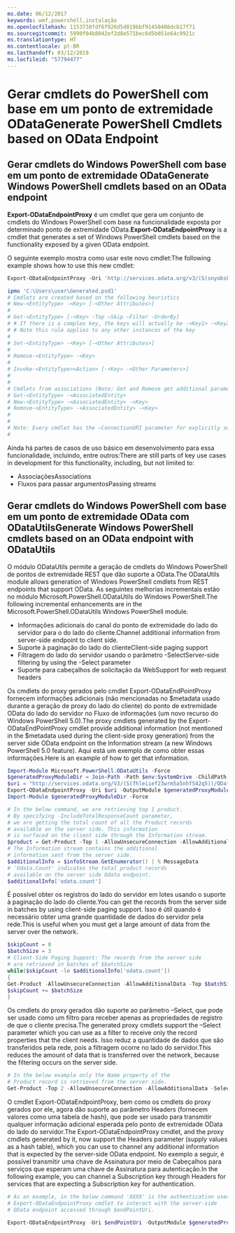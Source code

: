 ```yaml
---
ms.date: 06/12/2017
keywords: wmf,powershell,instalação
ms.openlocfilehash: 1153738fdf6f926d5d819bbf91450408dcb17f71
ms.sourcegitcommit: 5990f04b8042ef2d8e571bec6d5b051e64c9921c
ms.translationtype: HT
ms.contentlocale: pt-BR
ms.lasthandoff: 03/12/2019
ms.locfileid: "57794477"
---
```

# <a name="generate-powershell-cmdlets-based-on-odata-endpoint"></a><span data-ttu-id="4286d-102">Gerar cmdlets do PowerShell com base em um ponto de extremidade OData</span><span class="sxs-lookup"><span data-stu-id="4286d-102">Generate PowerShell Cmdlets based on OData Endpoint</span></span>

## <a name="generate-windows-powershell-cmdlets-based-on-an-odata-endpoint"></a><span data-ttu-id="4286d-103">Gerar cmdlets do Windows PowerShell com base em um ponto de extremidade OData</span><span class="sxs-lookup"><span data-stu-id="4286d-103">Generate Windows PowerShell cmdlets based on an OData endpoint</span></span>

<span data-ttu-id="4286d-104">**Export-ODataEndpointProxy** é um cmdlet que gera um conjunto de cmdlets do Windows PowerShell com base na funcionalidade exposta por determinado ponto de extremidade OData.</span><span class="sxs-lookup"><span data-stu-id="4286d-104">**Export-ODataEndpointProxy** is a cmdlet that generates a set of Windows PowerShell cmdlets based on the functionality exposed by a given OData endpoint.</span></span>

<span data-ttu-id="4286d-105">O seguinte exemplo mostra como usar este novo cmdlet:</span><span class="sxs-lookup"><span data-stu-id="4286d-105">The following example shows how to use this new cmdlet:</span></span>

```powershell
Export-ODataEndpointProxy -Uri 'http://services.odata.org/v3/(S(snyobsk1hhutkb2yulwldgf1))/odata/odata.svc' -OutputModule C:\Users\user\Generated.psd1

ipmo 'C:\Users\user\Generated.psd1'
# Cmdlets are created based on the following heuristics
# New-<EntityType> -<Key> [-<Other Attributes>]
#
# Get-<EntityType> [-<Key> -Top –Skip –Filter -OrderBy]
# # If there is a complex key, the keys will actually be -<Key1> -<Key2>…
# # Note this rule applies to any other instances of the key
#
# Set-<EntityType> -<Key> [-<Other Attributes>]
#
# Remove-<EntityType> -<Key>
#
# Invoke-<EntityType><Action> [-<Key> -<Other Parameters>]
#
#
# Cmdlets from associations (Note: Get and Remove get additional parameter sets)
# Get-<EntityType> -<AssociatedEntity>
# New-<EntityType> -<AssociatedEntity> -<Key>
# Remove-<EntityType> -<AssociatedEntity> -<Key>
#
#
# Note: Every cmdlet has the –ConnectionURI parameter for explicitly setting the URI of the endpoint. This normally uses the same address that you gave the Export-ODataEndpointProxy cmdlet, but can be overridden in this fashion for the sake of similar endpoints.
#
```

<span data-ttu-id="4286d-106">Ainda há partes de casos de uso básico em desenvolvimento para essa funcionalidade, incluindo, entre outros:</span><span class="sxs-lookup"><span data-stu-id="4286d-106">There are still parts of key use cases in development for this functionality, including, but not limited to:</span></span>
-   <span data-ttu-id="4286d-107">Associações</span><span class="sxs-lookup"><span data-stu-id="4286d-107">Associations</span></span>
-   <span data-ttu-id="4286d-108">Fluxos para passar argumentos</span><span class="sxs-lookup"><span data-stu-id="4286d-108">Passing streams</span></span>

## <a name="generate-windows-powershell-cmdlets-based-on-an-odata-endpoint-with-odatautils"></a><span data-ttu-id="4286d-109">Gerar cmdlets do Windows PowerShell com base em um ponto de extremidade OData com ODataUtils</span><span class="sxs-lookup"><span data-stu-id="4286d-109">Generate Windows PowerShell cmdlets based on an OData endpoint with ODataUtils</span></span>

<span data-ttu-id="4286d-110">O módulo ODataUtils permite a geração de cmdlets do Windows PowerShell de pontos de extremidade REST que dão suporte a OData.</span><span class="sxs-lookup"><span data-stu-id="4286d-110">The ODataUtils module allows generation of Windows PowerShell cmdlets from REST endpoints that support OData.</span></span> <span data-ttu-id="4286d-111">As seguintes melhorias incrementais estão no módulo Microsoft.PowerShell.ODataUtils do Windows PowerShell.</span><span class="sxs-lookup"><span data-stu-id="4286d-111">The following incremental enhancements are in the Microsoft.PowerShell.ODataUtils Windows PowerShell module.</span></span>
-   <span data-ttu-id="4286d-112">Informações adicionais do canal do ponto de extremidade do lado do servidor para o do lado do cliente.</span><span class="sxs-lookup"><span data-stu-id="4286d-112">Channel additional information from server-side endpoint to client side.</span></span>
-   <span data-ttu-id="4286d-113">Suporte à paginação do lado do cliente</span><span class="sxs-lookup"><span data-stu-id="4286d-113">Client-side paging support</span></span>
-   <span data-ttu-id="4286d-114">Filtragem do lado do servidor usando o parâmetro -Select</span><span class="sxs-lookup"><span data-stu-id="4286d-114">Server-side filtering by using the -Select parameter</span></span>
-   <span data-ttu-id="4286d-115">Suporte para cabeçalhos de solicitação da Web</span><span class="sxs-lookup"><span data-stu-id="4286d-115">Support for web request headers</span></span>

<span data-ttu-id="4286d-116">Os cmdlets do proxy gerados pelo cmdlet Export-ODataEndPointProxy fornecem informações adicionais (não mencionadas no $metadata usado durante a geração de proxy do lado do cliente) do ponto de extremidade OData do lado do servidor no Fluxo de informações (um novo recurso do Windows PowerShell 5.0).</span><span class="sxs-lookup"><span data-stu-id="4286d-116">The proxy cmdlets generated by the Export-ODataEndPointProxy cmdlet provide additional information (not mentioned in the $metadata used during the client-side proxy generation) from the server side OData endpoint on the Information stream (a new Windows PowerShell 5.0 feature).</span></span> <span data-ttu-id="4286d-117">Aqui está um exemplo de como obter essas informações.</span><span class="sxs-lookup"><span data-stu-id="4286d-117">Here is an example of how to get that information.</span></span>

```powershell
Import-Module Microsoft.PowerShell.ODataUtils -Force
$generatedProxyModuleDir = Join-Path -Path $env:SystemDrive -ChildPath 'ODataDemoProxy'
$uri = "http://services.odata.org/V3/(S(fhleiief23wrm5a5nhf542q5))/OData/OData.svc/"
Export-ODataEndpointProxy -Uri $uri -OutputModule $generatedProxyModuleDir -Force -AllowUnSecureConnection -Verbose -AllowClobber
Import-Module $generatedProxyModuleDir -Force

# In the below command, we are retrieving top 1 product.
# By specifying -IncludeTotalResponseCount parameter,
# we are getting the total count of all the Product records
# available on the server side. This information
# is surfaced on the client side through the Information stream.
$product = Get-Product -Top 1 -AllowUnsecureConnection -AllowAdditionalData -IncludeTotalResponseCount -InformationVariable infoStream
# The Information stream contains the additional
# information sent from the server side.
$additionalInfo = $infoStream.GetEnumerator() | % MessageData
# 'Odata.Count' indicates the total product records
# available on the server side Odata endpoint.
$additionalInfo['odata.count']
```

<span data-ttu-id="4286d-118">É possível obter os registros do lado do servidor em lotes usando o suporte à paginação do lado do cliente.</span><span class="sxs-lookup"><span data-stu-id="4286d-118">You can get the records from the server side in batches by using client-side paging support.</span></span> <span data-ttu-id="4286d-119">Isso é útil quando é necessário obter uma grande quantidade de dados do servidor pela rede.</span><span class="sxs-lookup"><span data-stu-id="4286d-119">This is useful when you must get a large amount of data from the server over the network.</span></span>

```powershell
$skipCount = 0
$batchSize = 3
# Client-Side Paging Support: The records from the server side
# are retrieved in batches of $batchSize
while($skipCount -le $additionalInfo['odata.count'])
{
Get-Product -AllowUnsecureConnection -AllowAdditionalData -Top $batchSize -Skip $skipCount
$skipCount += $batchSize
}
```

<span data-ttu-id="4286d-120">Os cmdlets do proxy gerados dão suporte ao parâmetro –Select, que pode ser usado como um filtro para receber apenas as propriedades de registro de que o cliente precisa.</span><span class="sxs-lookup"><span data-stu-id="4286d-120">The generated proxy cmdlets support the –Select parameter which you can use as a filter to receive only the record properties that the client needs.</span></span> <span data-ttu-id="4286d-121">Isso reduz a quantidade de dados que são transferidos pela rede, pois a filtragem ocorre no lado do servidor.</span><span class="sxs-lookup"><span data-stu-id="4286d-121">This reduces the amount of data that is transferred over the network, because the filtering occurs on the server side.</span></span>

```powershell
# In the below example only the Name property of the
# Product record is retrieved from the server side.
Get-Product -Top 2 -AllowUnsecureConnection -AllowAdditionalData -Select Name
```

<span data-ttu-id="4286d-122">O cmdlet Export-ODataEndpointProxy, bem como os cmdlets do proxy gerados por ele, agora dão suporte ao parâmetro Headers (fornecem valores como uma tabela de hash), que pode ser usado para transmitir qualquer informação adicional esperada pelo ponto de extremidade OData do lado do servidor.</span><span class="sxs-lookup"><span data-stu-id="4286d-122">The Export-ODataEndpointProxy cmdlet, and the proxy cmdlets generated by it, now support the Headers parameter (supply values as a hash table), which you can use to channel any additional information that is expected by the server-side OData endpoint.</span></span> <span data-ttu-id="4286d-123">No exemplo a seguir, é possível transmitir uma chave de Assinatura por meio de Cabeçalhos para serviços que esperam uma chave de Assinatura para autenticação.</span><span class="sxs-lookup"><span data-stu-id="4286d-123">In the following example, you can channel a Subscription key through Headers for services that are expecting a Subscription key for authentication.</span></span>

```powershell
# As an example, in the below command 'XXXX' is the authentication used by the
# Export-ODataEndpointProxy cmdlet to interact with the server-side
# OData endpoint accessed through $endPointUri.

Export-ODataEndpointProxy -Uri $endPointUri -OutputModule $generatedProxyModuleDir -Force -AllowUnSecureConnection -Verbose -Headers @{'subscription-key'='XXXX'}
```

